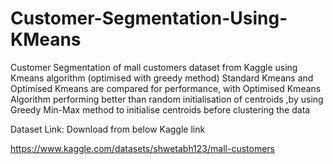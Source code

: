 # Customer-Segmentation-Using-KMeans
Customer Segmentation of mall customers dataset from Kaggle using Kmeans algorithm (optimised with greedy method)
Standard Kmeans and Optimised Kmeans are compared for performance, with Optimised Kmeans Algorithm performing better than random initialisation of centroids ,by using Greedy Min-Max method to initialise centroids before clustering the data 

Dataset Link: Download from below Kaggle link

https://www.kaggle.com/datasets/shwetabh123/mall-customers

